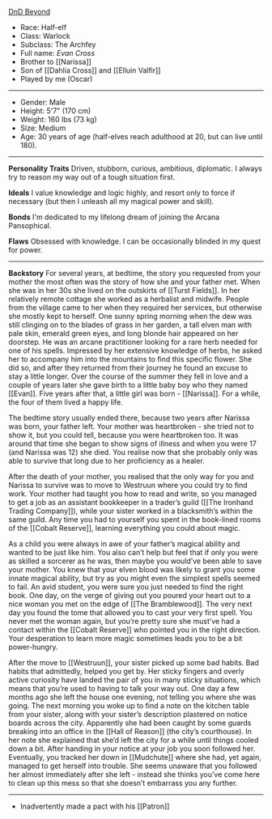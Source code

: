  [DnD Beyond](https://www.dndbeyond.com/characters/78015067)
 
- Race: Half-elf
- Class: Warlock
- Subclass: The Archfey
- Full name: *Evan Cross*
- Brother to [[Narissa]]
- Son of [[Dahlia Cross]] and [[Elluin Valfir]]
- Played by me (Oscar)
---
- Gender: Male  
- Height: 5'7" (170 cm)  
- Weight: 160 lbs (73 kg)  
- Size: Medium  
- Age: 30 years of age (half-elves reach adulthood at 20, but can live until 180).
---
**Personality Traits**
Driven, stubborn, curious, ambitious, diplomatic. I always try to reason my way out of a tough situation first.

**Ideals**
I value knowledge and logic highly, and resort only to force if necessary (but then I unleash all my magical power and skill).

**Bonds**
I'm dedicated to my lifelong dream of joining the Arcana Pansophical.

**Flaws**
Obsessed with knowledge. I can be occasionally blinded in my quest for power.

---
**Backstory**
For several years, at bedtime, the story you requested from your mother the most often was the story of how she and your father met. When she was in her 30s she lived on the outskirts of [[Turst Fields]]. In her relatively remote cottage she worked as a herbalist and midwife. People from the village came to her when they required her services, but otherwise she mostly kept to herself. One sunny spring morning when the dew was still clinging on to the blades of grass in her garden, a tall elven man with pale skin, emerald green eyes, and long blonde hair appeared on her doorstep. He was an arcane practitioner looking for a rare herb needed for one of his spells. Impressed by her extensive knowledge of herbs, he asked her to accompany him into the mountains to find this specific flower. She did so, and after they returned from their journey he found an excuse to stay a little longer. Over the course of the summer they fell in love and a couple of years later she gave birth to a little baby boy who they named [[Evan]]. Five years after that, a little girl was born - [[Narissa]]. For a while, the four of them lived a happy life.

The bedtime story usually ended there, because two years after Narissa was born, your father left. Your mother was heartbroken - she tried not to show it, but you could tell, because you were heartbroken too. It was around that time she began to show signs of illness and when you were 17 (and Narissa was 12) she died. You realise now that she probably only was able to survive that long due to her proficiency as a healer.

After the death of your mother, you realised that the only way for you and Narissa to survive was to move to Westruun where you could try to find work. Your mother had taught you how to read and write, so you managed to get a job as an assistant bookkeeper in a trader’s guild ([[The Ironhand Trading Company]]), while your sister worked in a blacksmith’s within the same guild. Any time you had to yourself you spent in the book-lined rooms of the [[Cobalt Reserve]], learning everything you could about magic.

As a child you were always in awe of your father’s magical ability and wanted to be just like him. You also can’t help but feel that if only you were as skilled a sorcerer as he was, then maybe you would’ve been able to save your mother. You knew that your elven blood was likely to grant you some innate magical ability, but try as you might even the simplest spells seemed to fail. An avid student, you were sure you just needed to find the right book. One day, on the verge of giving out you poured your heart out to a nice woman you met on the edge of [[The Bramblewood]]. The very next day you found the tome that allowed you to cast your very first spell. You never met the woman again, but you’re pretty sure she must’ve had a contact within the [[Cobalt Reserve]] who pointed you in the right direction. Your desperation to learn more magic sometimes leads you to be a bit power-hungry.

After the move to [[Westruun]], your sister picked up some bad habits. Bad habits that admittedly, helped you get by. Her sticky fingers and overly active curiosity have landed the pair of you in many sticky situations, which means that you’re used to having to talk your way out. One day a few months ago she left the house one evening, not telling you where she was going. The next morning you woke up to find a note on the kitchen table from your sister, along with your sister’s description plastered on notice boards across the city. Apparently she had been caught by some guards breaking into an office in the [[Hall of Reason]] (the city’s courthouse). In her note she explained that she’d left the city for a while until things cooled down a bit. After handing in your notice at your job you soon followed her. Eventually, you tracked her down in [[Mudchute]] where she had, yet again, managed to get herself into trouble. She seems unaware that you followed her almost immediately after she left - instead she thinks you’ve come here to clean up this mess so that she doesn’t embarrass you any further.

---
- Inadvertently made a pact with his [[Patron]]